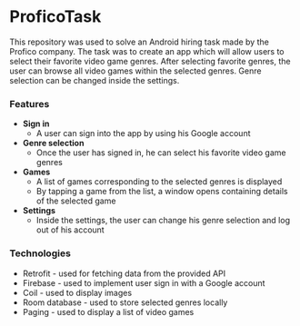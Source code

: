 # ProficoTask

This repository was used to solve an Android hiring task made by the Profico company. 
The task was to create an app which will allow users to select their favorite video game genres. After selecting favorite genres,
the user can browse all video games within the selected genres. Genre selection can be changed inside the settings.

### Features
- **Sign in**
  - A user can sign into the app by using his Google account
- **Genre selection**
  - Once the user has signed in, he can select his favorite video game genres
- **Games**
  - A list of games corresponding to the selected genres is displayed
  - By tapping a game from the list, a window opens containing details of the selected game
- **Settings**
  - Inside the settings, the user can change his genre selection and log out of his account
  
### Technologies
- Retrofit - used for fetching data from the provided API
- Firebase - used to implement user sign in with a Google account
- Coil - used to display images
- Room database - used to store selected genres locally
- Paging - used to display a list of video games
